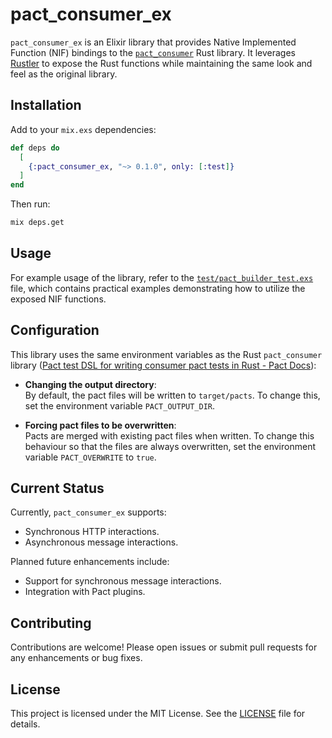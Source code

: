 # pact_consumer_ex

`pact_consumer_ex` is an Elixir library that provides Native Implemented Function (NIF) bindings to the [`pact_consumer`](https://github.com/pact-foundation/pact-reference/tree/master/rust/pact_consumer) Rust library. It leverages [Rustler](https://github.com/rusterlium/rustler) to expose the Rust functions while maintaining the same look and feel as the original library.

## Installation

Add to your `mix.exs` dependencies:

```elixir
def deps do
  [
    {:pact_consumer_ex, "~> 0.1.0", only: [:test]}
  ]
end
```

Then run:

```bash
mix deps.get
```

## Usage

For example usage of the library, refer to the [`test/pact_builder_test.exs`](test/pact_builder_test.exs) file, which contains practical examples demonstrating how to utilize the exposed NIF functions.

## Configuration

This library uses the same environment variables as the Rust `pact_consumer` library ([Pact test DSL for writing consumer pact tests in Rust - Pact Docs](https://docs.pact.io/implementation_guides/rust/pact_consumer)):

- **Changing the output directory**:  
  By default, the pact files will be written to `target/pacts`. To change this, set the environment variable `PACT_OUTPUT_DIR`. 

- **Forcing pact files to be overwritten**:  
  Pacts are merged with existing pact files when written. To change this behaviour so that the files are always overwritten, set the environment variable `PACT_OVERWRITE` to `true`.

## Current Status

Currently, `pact_consumer_ex` supports:

- Synchronous HTTP interactions.
- Asynchronous message interactions.

Planned future enhancements include:

- Support for synchronous message interactions.
- Integration with Pact plugins.

## Contributing

Contributions are welcome! Please open issues or submit pull requests for any enhancements or bug fixes.

## License

This project is licensed under the MIT License. See the [LICENSE](LICENSE) file for details.

